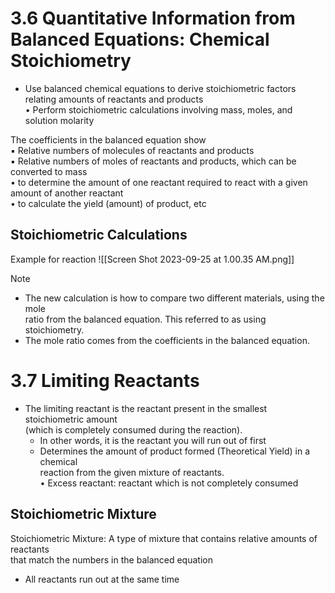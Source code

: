 # 3.6 Quantitative Information from Balanced Equations: Chemical Stoichiometry

- Use balanced chemical equations to derive stoichiometric factors relating amounts of reactants and products  
• Perform stoichiometric calculations involving mass, moles, and solution molarity

The coefficients in the balanced equation show  
▪ Relative numbers of molecules of reactants and products  
▪ Relative numbers of moles of reactants and products, which can be converted to mass  
	• to determine the amount of one reactant required to react with a given amount of another reactant  
	• to calculate the yield (amount) of product, etc

## Stoichiometric Calculations

Example for reaction
![[Screen Shot 2023-09-25 at 1.00.35 AM.png]]

> [!NOTE]
> - The new calculation is how to compare two different materials, using the mole  
> ratio from the balanced equation. This referred to as using stoichiometry.  
>- The mole ratio comes from the coefficients in the balanced equation.


# 3.7 Limiting Reactants

- The limiting reactant is the reactant present in the smallest stoichiometric amount  
(which is completely consumed during the reaction).  
	- In other words, it is the reactant you will run out of first  
	- Determines the amount of product formed (Theoretical Yield) in a chemical  
	reaction from the given mixture of reactants.  
• Excess reactant: reactant which is not completely consumed

## Stoichiometric Mixture

Stoichiometric Mixture: A type of mixture that contains relative amounts of reactants  
that match the numbers in the balanced equation
- All reactants run out at the same time